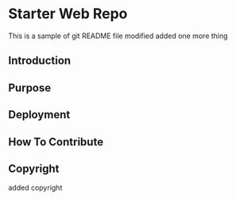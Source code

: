 # Starter Web Repo
This is a sample of git README file modified
added one more thing
## Introduction

## Purpose

## Deployment

## How To Contribute

## Copyright
added copyright
